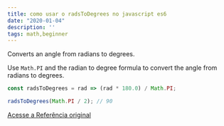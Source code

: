 ```yaml
---
title: como usar o radsToDegrees no javascript es6
date: "2020-01-04"
description: ''
tags: math,beginner
---
```


Converts an angle from radians to degrees.

Use `Math.PI` and the radian to degree formula to convert the angle from radians to degrees.

```js
const radsToDegrees = rad => (rad * 180.0) / Math.PI;
```

```js
radsToDegrees(Math.PI / 2); // 90
```


[Acesse a Referência original](http://github.com/30-seconds/)
